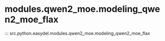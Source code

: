 # modules.qwen2_moe.modeling_qwen2_moe_flax
::: src.python.easydel.modules.qwen2_moe.modeling_qwen2_moe_flax